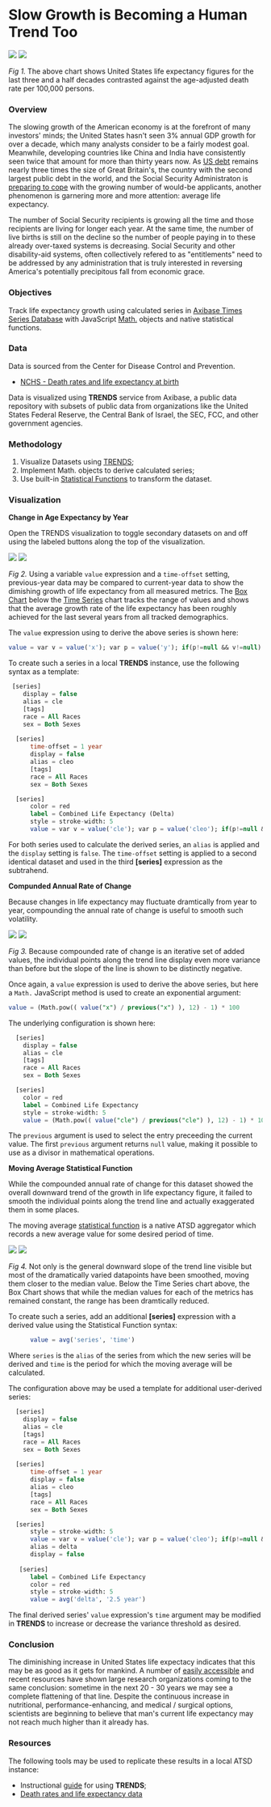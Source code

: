 # Slow Growth is Becoming a Human Trend Too

![](images/life-exp-title.png)
[![](images/button-new.png)](https://trends.axibase.com/f57c4e8e#fullscreen)

*Fig 1.* The above chart shows United States life expectancy figures for the last three and a half decades contrasted against the age-adjusted death rate per 100,000 persons.

### Overview

The slowing growth of the American economy is at the forefront of many investors' minds; the United States hasn't seen 3% annual GDP growth for over a decade, which many analysts consider to be a fairly modest goal. Meanwhile, developing countries like China and India have consistently seen twice that amount for more than thirty years now. As [US debt](/../master/Analysis/The_New_Bubble/README.md) remains nearly three times the size of Great Britain's, the country with the second largest public debt in the world, and the Social Security Administraton is [preparing to cope](/../master/aging-america/README.md) with the growing number of would-be applicants, another phenomenon is garnering more and more attention: average life expectancy.

The number of Social Security recipients is growing all the time and those recipients are living for longer each year. At the same time, the number of live births is still on the decline so the number of people paying in to these already over-taxed systems is decreasing. Social Security and other disability-aid systems, often collectively refered to as "entitlements" need to be addressed by any administration that is truly interested in reversing America's potentially precipitous fall from economic grace. 

### Objectives

Track life expectancy growth using calculated series in [Axibase Times Series Database](https://axibase.com/products/axibase-time-series-database/) with JavaScript [Math.]() objects and native statistical functions.

### Data

Data is sourced from the Center for Disease Control and Prevention.

* [NCHS - Death rates and life expectancy at birth](https://catalog.data.gov/dataset/age-adjusted-death-rates-and-life-expectancy-at-birth-all-races-both-sexes-united-sta-1900)

Data is visualized using **TRENDS** service from Axibase, a public data repository with subsets of public data from organizations like the United States Federal Reserve, the Central Bank of Israel, the SEC, FCC, and other government agencies.

### Methodology

1. Visualize Datasets using [TRENDS](https://trends.axibase.com/);
2. Implement Math. objects to derive calculated series;
3. Use built-in [Statistical Functions](https://github.com/axibase/atsd/blob/master/rule-engine/functions.md#statistical-functions) to transform the dataset.

### Visualization

**Change in Age Expectancy by Year**

Open the TRENDS visualization to toggle secondary datasets on and off using the labeled buttons along the top of the visualization. 

![](images/life-exp-delta.png)
[![](images/button-new.png)](https://trends.axibase.com/e029d65a#fullscreen)

*Fig 2.* Using a variable `value` expression and a `time-offset` setting, previous-year data may be compared to current-year data to show the dimishing growth of life expectancy from all measured metrics. The [Box Chart](https://axibase.com/products/axibase-time-series-database/visualization/widgets/box-chart-widget/) below the [Time Series](https://axibase.com/products/axibase-time-series-database/visualization/widgets/time-chart/) chart tracks the range of values and shows that the average growth rate of the life expectancy has been roughly achieved for the last several years from all tracked demographics.

The `value` expression using to derive the above series is shown here:

```sql
value = var v = value('x'); var p = value('y'); if(p!=null && v!=null) return v - p
```

To create such a series in a local **TRENDS** instance, use the following syntax as a template:

```sql
 [series]
    display = false
    alias = cle
    [tags]
    race = All Races
    sex = Both Sexes
   
  [series]
      time-offset = 1 year
      display = false
      alias = cleo
      [tags]
      race = All Races
      sex = Both Sexes

  [series]
      color = red
      label = Combined Life Expectancy (Delta)
      style = stroke-width: 5
      value = var v = value('cle'); var p = value('cleo'); if(p!=null && v!=null) return v - p
```

For both series used to calculate the derived series, an `alias` is applied and the `display` setting is `false`. The `time-offset` setting is applied to a second identical dataset and used in the third **[series]** expression as the subtrahend.

**Compunded Annual Rate of Change**

Because changes in life expectancy may fluctuate dramtically from year to year, compounding the annual rate of change is useful to smooth such volatility.

![](images/comp-life-exp.png)
[![](images/button-new.png)](https://trends.axibase.com/af7905a1#fullscreen)

*Fig 3.* Because compounded rate of change is an iterative set of added values, the individual points along the trend line display even more variance than before but the slope of the line is shown to be distinctly negative.

Once again, a `value` expression is used to derive the above series, but here a `Math.` JavaScript method is used to create an exponential argument: 

```sql
value = (Math.pow(( value("x") / previous("x") ), 12) - 1) * 100
```

The underlying configuration is shown here:

```sql
  [series]
    display = false
    alias = cle
    [tags]
    race = All Races
    sex = Both Sexes

  [series]
    color = red
    label = Combined Life Expectancy
    style = stroke-width: 5
    value = (Math.pow(( value("cle") / previous("cle") ), 12) - 1) * 100``sql
```

The `previous` argument is used to select the entry preceeding the current value. The first `previous` argument returns `null` value, making it possible to use as a divisor in mathematical operations.

**Moving Average Statistical Function**

While the compounded annual rate of change for this dataset showed the overall downward trend of the growth in life expectancy figure, it failed to smooth the individual points along the trend line and actually exaggerated them in some places.

The moving average [statistical function](https://axibase.com/products/axibase-time-series-database/visualization/widgets/configuring-the-widgets/aggregators/) is a native ATSD aggregator which records a new average value for some desired period of time.

![](images/avg-life-exp.png)
[![](images/button-new.png)](https://trends.axibase.com/7082a274#fullscreen)

*Fig 4.* Not only is the general downward slope of the trend line visible but most of the dramatically varied datapoints have been smoothed, moving them closer to the median value. Below the Time Series chart above, the Box Chart shows that while the median values for each of the metrics has remained constant, the range has been dramtically reduced.

To create such a series, add an additional **[series]** expression with a derived value using the Statistical Function syntax:

```sql
      value = avg('series', 'time')
```

Where `series` is the `alias` of the series from which the new series will be derived and `time` is the period for which the moving average will be calculated.

The configuration above may be used a template for additional user-derived series:

```sql
  [series]
    display = false
    alias = cle
    [tags]
    race = All Races
    sex = Both Sexes
   
  [series]
      time-offset = 1 year
      display = false
      alias = cleo
      [tags]
      race = All Races
      sex = Both Sexes

  [series]
      style = stroke-width: 5
      value = var v = value('cle'); var p = value('cleo'); if(p!=null && v!=null) return v - p
      alias = delta
      display = false
      
   [series]
      label = Combined Life Expectancy
      color = red
      style = stroke-width: 5
      value = avg('delta', '2.5 year')
```

The final derived series' `value` expression's `time` argument may be modified in **TRENDS** to increase or decrease the variance threshold as desired.

### Conclusion

The diminishing increase in United States life expectacy indicates that this may be as good as it gets for mankind. A number of [easily accessible](http://lmgtfy.com/?q=peak+life+expectancy) and recent resources have shown large research organizations coming to the same conclusion: sometime in the next 20 - 30 years we may see a complete flattening of that line. Despite the continuous increase in nutritional, performance-enhancing, and medical / surgical options, scientists are beginning to believe that man's current life expectancy may not reach much higher than it already has.

### Resources

The following tools may be used to replicate these results in a local ATSD instance:

* Instructional [guide](/../master/how-to/shared/trends.md) for using **TRENDS**;
* [Death rates and life expectancy data](#data)
